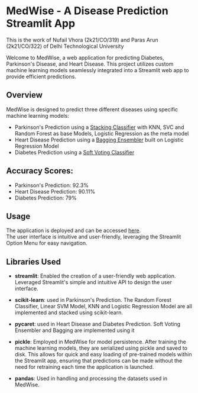 # MedWise - A Disease Prediction Streamlit App

This is the work of Nufail Vhora (2k21/CO/319) and Paras Arun (2k21/CO/322) of Delhi Technological University

Welcome to MedWise, a web application for predicting Diabetes, Parkinson's Disease, and Heart Disease. This project utilizes custom machine learning models seamlessly integrated into a Streamlit web app to provide efficient predictions.

## Overview

MedWise is designed to predict three different diseases using specific machine learning models:

- Parkinson's Prediction using a [Stacking Classifier](Trained%20Models/Parkinsons.ipynb) with KNN, SVC and Random Forest as base Models, Logistic Regression as the meta model
- Heart Disease Prediction using a [Bagging Ensembler](Trained%20Models/heart.ipynb)  built on Logistic Regression Model
- Diabetes Prediction using a [Soft Voting Classifier](Trained%20Models/diabetes.ipynb)
  
## Accuracy Scores:
- Parkinson's Prediction: 92.3%
- Heart Disease Prediction: 90.11%
- Diabetes Prediction: 79%

## Usage

The application is deployed and can be accessed [here](https://medwise-nv-0203.streamlit.app/).  
The user interface is intuitive and user-friendly, leveraging the Streamlit Option Menu for easy navigation. 

## Libraries Used

- **streamlit**: Enabled the creation of a user-friendly web application. Leveraged Streamlit's simple and intuitive API to design the user interface.

- **scikit-learn**: used in Parkinson's Prediction. The Random Forest Classifier, Linear SVM Model, KNN and Logistic Regression Model are all implemented and stacked using scikit-learn.
  
- **pycaret**: used in Heart Disease and Diabetes Prediction. Soft Voting Ensembler and Bagging are implemented using it

- **pickle**: Employed in MedWise for model persistence. After training the machine learning models, they are serialized using pickle and saved to disk. This allows for quick and easy loading of pre-trained models within the Streamlit app, ensuring that predictions can be made without the need for retraining each time the application is launched.

- **pandas**: Used in handling and processing the datasets used in MedWise.



